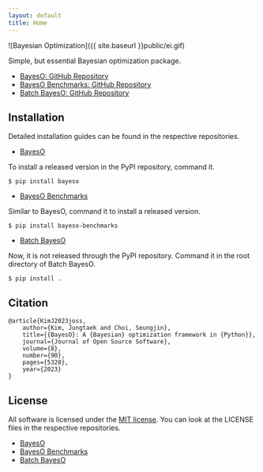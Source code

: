 ```yaml
---
layout: default
title: Home
---
```


![Bayesian Optimization]({{ site.baseurl }}public/ei.gif)

Simple, but essential Bayesian optimization package.

* [BayesO: GitHub Repository](https://github.com/jungtaekkim/bayeso)
* [BayesO Benchmarks: GitHub Repository](https://github.com/jungtaekkim/bayeso-benchmarks)
* [Batch BayesO: GitHub Repository](https://github.com/jungtaekkim/batch-bayeso)

## Installation

Detailed installation guides can be found in the respective repositories.

* [BayesO](https://github.com/jungtaekkim/bayeso)

To install a released version in the PyPI repository, command it.

```shell
$ pip install bayeso
```

* [BayesO Benchmarks](https://github.com/jungtaekkim/bayeso-benchmarks)

Similar to BayesO, command it to install a released version.

```shell
$ pip install bayeso-benchmarks
```

* [Batch BayesO](https://github.com/jungtaekkim/batch-bayeso)

Now, it is not released through the PyPI repository.
Command it in the root directory of Batch BayesO.

```shell
$ pip install .
```

## Citation

```
@article{KimJ2023joss,
    author={Kim, Jungtaek and Choi, Seungjin},
    title={{BayesO}: A {Bayesian} optimization framework in {Python}},
    journal={Journal of Open Source Software},
    volume={8},
    number={90},
    pages={5320},
    year={2023}
}
```

## License

All software is licensed under the [MIT license](https://en.wikipedia.org/wiki/MIT_License).
You can look at the LICENSE files in the respective repositories.

* [BayesO](https://github.com/jungtaekkim/bayeso/blob/main/LICENSE)
* [BayesO Benchmarks](https://github.com/jungtaekkim/bayeso-benchmarks/blob/main/LICENSE)
* [Batch BayesO](https://github.com/jungtaekkim/batch-bayeso/blob/main/LICENSE)
